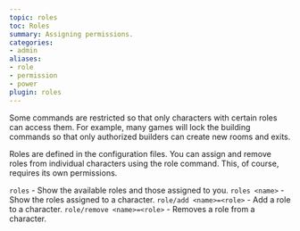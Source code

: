 ```yaml
---
topic: roles
toc: Roles
summary: Assigning permissions.
categories:
- admin
aliases:
- role
- permission
- power
plugin: roles
---
```

Some commands are restricted so that only characters with certain roles can access them.  For example, many games will lock the building commands so that only authorized builders can create new rooms and exits.

Roles are defined in the configuration files.  You can assign and remove roles from individual characters using the role command.  This, of course, requires its own permissions.

`roles` - Show the available roles and those assigned to you.
`roles <name>` - Show the roles assigned to a character.
`role/add <name>=<role>` - Add a role to a character.
`role/remove <name>=<role>` - Removes a role from a character.
